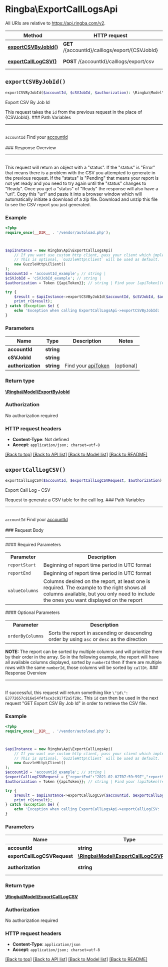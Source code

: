 # Ringba\ExportCallLogsApi

All URIs are relative to https://api.ringba.com/v2.

Method | HTTP request | Description
------------- | ------------- | -------------
[**exportCSVByJobId()**](ExportCallLogsApi.md#exportCSVByJobId) | **GET** /{accountId}/calllogs/export/{CSVJobId} | Export CSV By Job Id
[**exportCallLogCSV()**](ExportCallLogsApi.md#exportCallLogCSV) | **POST** /{accountId}/calllogs/export/csv | Export Call Log - CSV


## `exportCSVByJobId()`

```php
exportCSVByJobId($accountId, $cSVJobId, $authorization): \Ringba\Model\ExportByJobId
```

Export CSV By Job Id

This request takes the `id` from the previous request in the place of {CSVJobId}.   ### Path Variables <hr> <br>  ``accountId`` Find your [accountId](#get-your-account-information) <br> <br>  ### Response Overview <hr> <br>  This request will return an object with a \"status\". If the \"status\" is \"Error\" that means there is a problem with the CSV you attempted to generate in the previous request. If the \"status\" is \"Pending\" that means your report is not yet ready and you need to try again until the \"status\" changes to \"Ready\". Once you get a \"status\" of \"Ready\" the response will also have a \"url\". Copy this \"url\" and paste it into a browser window which will automatically initiate a download of a zip file. Download and unzip this file to see the CSV report you just generated.

### Example

```php
<?php
require_once(__DIR__ . '/vendor/autoload.php');



$apiInstance = new Ringba\Api\ExportCallLogsApi(
    // If you want use custom http client, pass your client which implements `GuzzleHttp\ClientInterface`.
    // This is optional, `GuzzleHttp\Client` will be used as default.
    new GuzzleHttp\Client()
);
$accountId = 'accountId_example'; // string | 
$cSVJobId = 'cSVJobId_example'; // string | 
$authorization = Token {{apiToken}}; // string | Find your [apiToken](#get-or-create-api-token)

try {
    $result = $apiInstance->exportCSVByJobId($accountId, $cSVJobId, $authorization);
    print_r($result);
} catch (Exception $e) {
    echo 'Exception when calling ExportCallLogsApi->exportCSVByJobId: ', $e->getMessage(), PHP_EOL;
}
```

### Parameters

Name | Type | Description  | Notes
------------- | ------------- | ------------- | -------------
 **accountId** | **string**|  |
 **cSVJobId** | **string**|  |
 **authorization** | **string**| Find your [apiToken](#get-or-create-api-token) | [optional]

### Return type

[**\Ringba\Model\ExportByJobId**](../Model/ExportByJobId.md)

### Authorization

No authorization required

### HTTP request headers

- **Content-Type**: Not defined
- **Accept**: `application/json; charset=utf-8`

[[Back to top]](#) [[Back to API list]](../../README.md#endpoints)
[[Back to Model list]](../../README.md#models)
[[Back to README]](../../README.md)

## `exportCallLogCSV()`

```php
exportCallLogCSV($accountId, $exportCallLogCSVRequest, $authorization): \Ringba\Model\ExportCallLogCSV
```

Export Call Log - CSV

Request to generate a CSV table for the call log.   ### Path Variables <hr> <br>  ``accountId`` Find your [accountId](#get-your-account-information) <br> <br>  ### Request Body <hr>  #### Required Parameters <table>     <tr>         <th>Parameter</th>         <th>Description</th>     </tr>     <tr>         <td><code>reportStart</code></td>         <td>Beginning of report time period in UTC format</td>     </tr>     <tr>         <td><code>reportEnd</code></td>         <td>Beginning of report time period in UTC format</td>     </tr>     <tr>         <td><code>valueColumns</code></td>         <td>Columns desired on the report, at least one is required. The example to the right shows all columns available, but you only need to include the ones you want displayed on the report</td>     </tr> </table>  #### Optional Parameters <table>     <tr>         <th>Parameter</th>         <th>Description</th>     </tr>     <tr>         <td><code>orderByColumns</code></td>         <td>Sorts the report in ascending or descending order by using `asc` or `desc` as the direction</td>     </tr> </table>  __NOTE:__ The report can be sorted by multiple columns and will prioritize them by their order in the array. So in the following example, the report will have all available columns displayed, sorted by `numberId` then if there are multiple rows with the same `numberId`, those columns will be sorted by `callDt`.  ### Response Overview <hr> <br>  If successful, this request will return something like `\"id\": EJ772657c816e54f4face3c917f2a5f28c`. This `id` can then be used in the next request \"GET Export CSV By Job Id\" in order to retrieve the CSV file.

### Example

```php
<?php
require_once(__DIR__ . '/vendor/autoload.php');



$apiInstance = new Ringba\Api\ExportCallLogsApi(
    // If you want use custom http client, pass your client which implements `GuzzleHttp\ClientInterface`.
    // This is optional, `GuzzleHttp\Client` will be used as default.
    new GuzzleHttp\Client()
);
$accountId = 'accountId_example'; // string | 
$exportCallLogCSVRequest = {"reportEnd":"2021-02-02T07:59:59Z","reportStart":"2021-02-01T08:00:00Z","orderByColumns":[{"column":"numberId","direction":"desc"},{"column":"callDt","direction":"desc"}],"valueColumns":[{"column":"campaignName"},{"column":"publisherName"},{"column":"targetName"},{"column":"targetNumber"},{"column":"buyer"},{"column":"targetGroupName"},{"column":"campaignId"},{"column":"publisherId"},{"column":"publisherSubId"},{"column":"targetId"},{"column":"targetSubId"},{"column":"buyerId"},{"column":"targetBuyerSubId"},{"column":"targetGroupId"},{"column":"inboundCallId"},{"column":"callDt"},{"column":"inboundPhoneNumber"},{"column":"number"},{"column":"numberId"},{"column":"callCompletedDt"},{"column":"callConnectionDt"},{"column":"endCallSource"},{"column":"hasConnected"},{"column":"isIncomplete"},{"column":"hasRecording"},{"column":"isLive"},{"column":"recordingUrl"},{"column":"isFromNumberPool"},{"column":"numberPoolId"},{"column":"numberPoolName"},{"column":"timeToCallInSeconds"},{"column":"callLengthInSeconds"},{"column":"connectedCallLengthInSeconds"},{"column":"timeToConnectInSeconds"},{"column":"noPayoutReason"},{"column":"noConversionReason"},{"column":"blockReason"},{"column":"incompleteCallReason"},{"column":"offlineConversionUploaded"},{"column":"hasPayout"},{"column":"isDuplicate"},{"column":"hasPreviouslyConnected"},{"column":"hasConverted"},{"column":"wasBlocked"},{"column":"convAdjustmentsApprovedAmount"},{"column":"conversionAmount"},{"column":"profitNet"},{"column":"profitGross"},{"column":"payoutAmount"},{"column":"hasVoiceMail"},{"column":"totalCost"},{"column":"telcoCost"},{"column":"wasConversionAdjusted"},{"column":"conversionAdjustedCalls"},{"column":"wasPayoutAdjusted"},{"column":"hasAnnotations"},{"column":"convAdjustmentsRejectedCount"},{"column":"convAdjustmentRequestCount"},{"column":"convAdjustmentsApproved"},{"column":"tcpaCount"},{"column":"wasBlockedByTCPA"},{"column":"tcpaCost"},{"column":"dataEnrichmentCount"},{"column":"icpCost"},{"column":"ivrDepth"},{"column":"pingSuccessCount"},{"column":"pingFailCount"},{"column":"pingTotalBidAmount"},{"column":"pingDynamicCallLengthInSeconds"},{"column":"avgPingTreeBidAmount"},{"column":"winningBid"},{"column":"winningBidCallAccepted"},{"column":"winningBidCallRejected"}]}; // \Ringba\Model\ExportCallLogCSVRequest | 
$authorization = Token {{apiToken}}; // string | Find your [apiToken](#get-or-create-api-token)

try {
    $result = $apiInstance->exportCallLogCSV($accountId, $exportCallLogCSVRequest, $authorization);
    print_r($result);
} catch (Exception $e) {
    echo 'Exception when calling ExportCallLogsApi->exportCallLogCSV: ', $e->getMessage(), PHP_EOL;
}
```

### Parameters

Name | Type | Description  | Notes
------------- | ------------- | ------------- | -------------
 **accountId** | **string**|  |
 **exportCallLogCSVRequest** | [**\Ringba\Model\ExportCallLogCSVRequest**](../Model/ExportCallLogCSVRequest.md)|  |
 **authorization** | **string**| Find your [apiToken](#get-or-create-api-token) | [optional]

### Return type

[**\Ringba\Model\ExportCallLogCSV**](../Model/ExportCallLogCSV.md)

### Authorization

No authorization required

### HTTP request headers

- **Content-Type**: `application/json`
- **Accept**: `application/json; charset=utf-8`

[[Back to top]](#) [[Back to API list]](../../README.md#endpoints)
[[Back to Model list]](../../README.md#models)
[[Back to README]](../../README.md)
